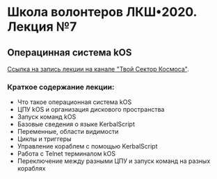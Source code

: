 # Школа волонтеров ЛКШ•2020. Лекция №7
## Операцинная система kOS

[Ссылка на запись лекции на канале "Твой Сектор Космоса"](https://www.youtube.com/watch?v=iqjGZDsFEvs).

### Краткое содержание лекции:
* Что такое операционная система kOS
* ЦПУ kOS и организация дискового пространства
* Запуск команд kOS
* Базовые сведения о языке KerbalScript
* Переменные, области видимости
* Циклы и триггеры
* Управление кораблем с помощью KerbalScript
* Работа с Telnet терминалом kOS
* Переключение между разными ЦПУ и запуск команд на разных кораблях